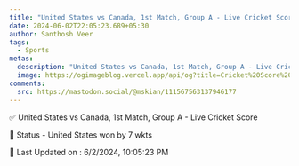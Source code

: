 ```yaml
---
title: "United States vs Canada, 1st Match, Group A - Live Cricket Score"
date: 2024-06-02T22:05:23.689+05:30
author: Santhosh Veer
tags:
  - Sports
metas:
  description: "United States vs Canada, 1st Match, Group A - Live Cricket Score - United States won by 7 wkts"
  image: https://ogimageblog.vercel.app/api/og?title=Cricket%20Score%20%F0%9F%8F%8F
comments:
  src: https://mastodon.social/@mskian/111567563137946177
---
```


✅ United States vs Canada, 1st Match, Group A - Live Cricket Score

📑 Status - United States won by 7 wkts

<!--more-->

📝 Last Updated on : 6/2/2024, 10:05:23 PM
